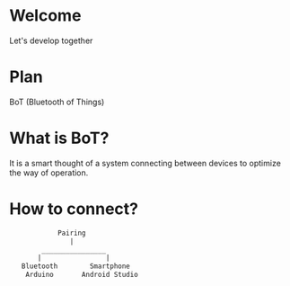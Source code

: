 # Welcome
Let's develop together

# Plan
BoT (Bluetooth of Things)

# What is BoT?
It is a smart thought of a system connecting between devices to optimize the way of operation.

# How to connect?
``` txt
            Pairing
               |
        ________________
       |                |
   Bluetooth        Smartphone
    Arduino       Android Studio 
```
